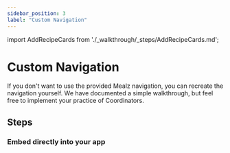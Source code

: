 ```yaml
---
sidebar_position: 3
label: "Custom Navigation"
---
```


import AddRecipeCards from './_walkthrough/_steps/AddRecipeCards.md';

# Custom Navigation

If you don't want to use the provided Mealz navigation, you can recreate the navigation yourself.
We have documented a simple walkthrough, but feel free to implement your practice of Coordinators.

## Steps
### Embed directly into your app

<AddRecipeCards />
